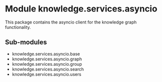 Module knowledge.services.asyncio
=================================
This package contains the asyncio client for the knowledge graph functionality.

Sub-modules
-----------
* knowledge.services.asyncio.base
* knowledge.services.asyncio.graph
* knowledge.services.asyncio.group
* knowledge.services.asyncio.search
* knowledge.services.asyncio.users
